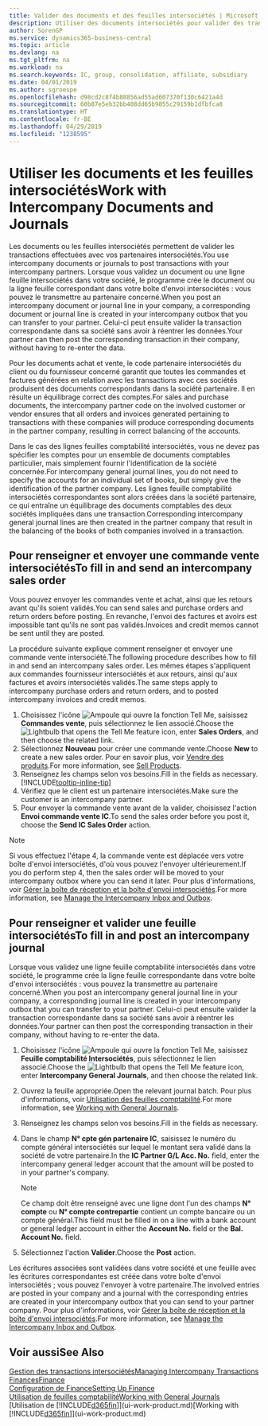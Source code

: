 ```yaml
---
title: Valider des documents et des feuilles intersociétés | Microsoft Docs
description: Utiliser des documents intersociétés pour valider des transactions avec vos partenaires intersociétés.
author: SorenGP
ms.service: dynamics365-business-central
ms.topic: article
ms.devlang: na
ms.tgt_pltfrm: na
ms.workload: na
ms.search.keywords: IC, group, consolidation, affiliate, subsidiary
ms.date: 04/01/2019
ms.author: sgroespe
ms.openlocfilehash: d98cd2c8f4b88856ad55ad607370f130c6421a4d
ms.sourcegitcommit: 60b87e5eb32bb408dd65b9855c29159b1dfbfca8
ms.translationtype: HT
ms.contentlocale: fr-BE
ms.lasthandoff: 04/29/2019
ms.locfileid: "1238595"
---
```

# <a name="work-with-intercompany-documents-and-journals"></a><span data-ttu-id="af1c0-103">Utiliser les documents et les feuilles intersociétés</span><span class="sxs-lookup"><span data-stu-id="af1c0-103">Work with Intercompany Documents and Journals</span></span>
<span data-ttu-id="af1c0-104">Les documents ou les feuilles intersociétés permettent de valider les transactions effectuées avec vos partenaires intersociétés.</span><span class="sxs-lookup"><span data-stu-id="af1c0-104">You use intercompany documents or journals to post transactions with your intercompany partners.</span></span> <span data-ttu-id="af1c0-105">Lorsque vous validez un document ou une ligne feuille intersociétés dans votre société, le programme crée le document ou la ligne feuille correspondant dans votre boîte d'envoi intersociétés : vous pouvez le transmettre au partenaire concerné.</span><span class="sxs-lookup"><span data-stu-id="af1c0-105">When you post an intercompany document or journal line in your company, a corresponding document or journal line is created in your intercompany outbox that you can transfer to your partner.</span></span> <span data-ttu-id="af1c0-106">Celui-ci peut ensuite valider la transaction correspondante dans sa société sans avoir à réentrer les données.</span><span class="sxs-lookup"><span data-stu-id="af1c0-106">Your partner can then post the corresponding transaction in their company, without having to re-enter the data.</span></span>

<span data-ttu-id="af1c0-107">Pour les documents achat et vente, le code partenaire intersociétés du client ou du fournisseur concerné garantit que toutes les commandes et factures générées en relation avec les transactions avec ces sociétés produisent des documents correspondants dans la société partenaire. Il en résulte un équilibrage correct des comptes.</span><span class="sxs-lookup"><span data-stu-id="af1c0-107">For sales and purchase documents, the intercompany partner code on the involved customer or vendor ensures that all orders and invoices generated pertaining to transactions with these companies will produce corresponding documents in the partner company, resulting in correct balancing of the accounts.</span></span>

<span data-ttu-id="af1c0-108">Dans le cas des lignes feuilles comptabilité intersociétés, vous ne devez pas spécifier les comptes pour un ensemble de documents comptables particulier, mais simplement fournir l'identification de la société concernée.</span><span class="sxs-lookup"><span data-stu-id="af1c0-108">For intercompany general journal lines, you do not need to specify the accounts for an individual set of books, but simply give the identification of the partner company.</span></span> <span data-ttu-id="af1c0-109">Les lignes feuille comptabilité intersociétés correspondantes sont alors créées dans la société partenaire, ce qui entraîne un équilibrage des documents comptables des deux sociétés impliquées dans une transaction.</span><span class="sxs-lookup"><span data-stu-id="af1c0-109">Corresponding intercompany general journal lines are then created in the partner company that result in the balancing of the books of both companies involved in a transaction.</span></span>

## <a name="to-fill-in-and-send-an-intercompany-sales-order"></a><span data-ttu-id="af1c0-110">Pour renseigner et envoyer une commande vente intersociétés</span><span class="sxs-lookup"><span data-stu-id="af1c0-110">To fill in and send an intercompany sales order</span></span>
<span data-ttu-id="af1c0-111">Vous pouvez envoyer les commandes vente et achat, ainsi que les retours avant qu'ils soient validés.</span><span class="sxs-lookup"><span data-stu-id="af1c0-111">You can send sales and purchase orders and return orders before posting.</span></span> <span data-ttu-id="af1c0-112">En revanche, l'envoi des factures et avoirs est impossible tant qu'ils ne sont pas validés.</span><span class="sxs-lookup"><span data-stu-id="af1c0-112">Invoices and credit memos cannot be sent until they are posted.</span></span>

<span data-ttu-id="af1c0-113">La procédure suivante explique comment renseigner et envoyer une commande vente intersociété.</span><span class="sxs-lookup"><span data-stu-id="af1c0-113">The following procedure describes how to fill in and send an intercompany sales order.</span></span> <span data-ttu-id="af1c0-114">Les mêmes étapes s'appliquent aux commandes fournisseur intersociétés et aux retours, ainsi qu'aux factures et avoirs intersociétés validés.</span><span class="sxs-lookup"><span data-stu-id="af1c0-114">The same steps apply to intercompany purchase orders and return orders, and to posted intercompany invoices and credit memos.</span></span>  

1. <span data-ttu-id="af1c0-115">Choisissez l'icône ![Ampoule qui ouvre la fonction Tell Me](media/ui-search/search_small.png "Dites-moi ce que vous voulez faire"), saisissez **Commandes vente**, puis sélectionnez le lien associé.</span><span class="sxs-lookup"><span data-stu-id="af1c0-115">Choose the ![Lightbulb that opens the Tell Me feature](media/ui-search/search_small.png "Tell me what you want to do") icon, enter **Sales Orders**, and then choose the related link.</span></span>  
2. <span data-ttu-id="af1c0-116">Sélectionnez **Nouveau** pour créer une commande vente.</span><span class="sxs-lookup"><span data-stu-id="af1c0-116">Choose **New** to create a new sales order.</span></span> <span data-ttu-id="af1c0-117">Pour en savoir plus, voir [Vendre des produits](sales-how-sell-products.md).</span><span class="sxs-lookup"><span data-stu-id="af1c0-117">For more information, see [Sell Products](sales-how-sell-products.md).</span></span>  
3. <span data-ttu-id="af1c0-118">Renseignez les champs selon vos besoins.</span><span class="sxs-lookup"><span data-stu-id="af1c0-118">Fill in the fields as necessary.</span></span> [!INCLUDE[tooltip-inline-tip](includes/tooltip-inline-tip_md.md)]
4. <span data-ttu-id="af1c0-119">Vérifiez que le client est un partenaire intersociétés.</span><span class="sxs-lookup"><span data-stu-id="af1c0-119">Make sure the customer is an intercompany partner.</span></span>
5. <span data-ttu-id="af1c0-120">Pour envoyer la commande vente avant de la valider, choisissez l'action **Envoi commande vente IC**.</span><span class="sxs-lookup"><span data-stu-id="af1c0-120">To send the sales order before you post it, choose the **Send IC Sales Order** action.</span></span>

> [!NOTE]
> <span data-ttu-id="af1c0-121">Si vous effectuez l'étape 4, la commande vente est déplacée vers votre boîte d'envoi intersociétés, d'où vous pouvez l'envoyer ultérieurement.</span><span class="sxs-lookup"><span data-stu-id="af1c0-121">If you do perform step 4, then the sales order will be moved to your intercompany outbox where you can send it later.</span></span> <span data-ttu-id="af1c0-122">Pour plus d'informations, voir [Gérer la boîte de réception et la boîte d'envoi intersociétés](intercompany-how-manage-intercompany-inbox.md).</span><span class="sxs-lookup"><span data-stu-id="af1c0-122">For more information, see [Manage the Intercompany Inbox and Outbox](intercompany-how-manage-intercompany-inbox.md).</span></span>

## <a name="to-fill-in-and-post-an-intercompany-journal"></a><span data-ttu-id="af1c0-123">Pour renseigner et valider une feuille intersociétés</span><span class="sxs-lookup"><span data-stu-id="af1c0-123">To fill in and post an intercompany journal</span></span>
<span data-ttu-id="af1c0-124">Lorsque vous validez une ligne feuille comptabilité intersociétés dans votre société, le programme crée la ligne feuille correspondante dans votre boîte d'envoi intersociétés : vous pouvez la transmettre au partenaire concerné.</span><span class="sxs-lookup"><span data-stu-id="af1c0-124">When you post an intercompany general journal line in your company, a corresponding journal line is created in your intercompany outbox that you can transfer to your partner.</span></span> <span data-ttu-id="af1c0-125">Celui-ci peut ensuite valider la transaction correspondante dans sa société sans avoir à réentrer les données.</span><span class="sxs-lookup"><span data-stu-id="af1c0-125">Your partner can then post the corresponding transaction in their company, without having to re-enter the data.</span></span>

1. <span data-ttu-id="af1c0-126">Choisissez l'icône ![Ampoule qui ouvre la fonction Tell Me](media/ui-search/search_small.png "Dites-moi ce que vous voulez faire"), saisissez **Feuille comptabilité Intersociétés**, puis sélectionnez le lien associé.</span><span class="sxs-lookup"><span data-stu-id="af1c0-126">Choose the ![Lightbulb that opens the Tell Me feature](media/ui-search/search_small.png "Tell me what you want to do") icon, enter **Intercompany General Journals**, and then choose the related link.</span></span>  
2. <span data-ttu-id="af1c0-127">Ouvrez la feuille appropriée.</span><span class="sxs-lookup"><span data-stu-id="af1c0-127">Open the relevant journal batch.</span></span> <span data-ttu-id="af1c0-128">Pour plus d'informations, voir [Utilisation des feuilles comptabilité](ui-work-general-journals.md).</span><span class="sxs-lookup"><span data-stu-id="af1c0-128">For more information, see [Working with General Journals](ui-work-general-journals.md).</span></span>
3. <span data-ttu-id="af1c0-129">Renseignez les champs selon vos besoins.</span><span class="sxs-lookup"><span data-stu-id="af1c0-129">Fill in the fields as necessary.</span></span>
4. <span data-ttu-id="af1c0-130">Dans le champ **N° cpte gén partenaire IC**, saisissez le numéro du compte général intersociétés sur lequel le montant sera validé dans la société de votre partenaire.</span><span class="sxs-lookup"><span data-stu-id="af1c0-130">In the **IC Partner G/L Acc. No.** field, enter the intercompany general ledger account that the amount will be posted to in your partner's company.</span></span>

    > [!NOTE]
    > <span data-ttu-id="af1c0-131">Ce champ doit être renseigné avec une ligne dont l'un des champs **N° compte** ou  **N° compte contrepartie** contient un compte bancaire ou un compte général.</span><span class="sxs-lookup"><span data-stu-id="af1c0-131">This field must be filled in on a line with a bank account or general ledger account in either the **Account No.** field or the **Bal. Account No.** field.</span></span>  
5. <span data-ttu-id="af1c0-132">Sélectionnez l'action **Valider**.</span><span class="sxs-lookup"><span data-stu-id="af1c0-132">Choose the **Post** action.</span></span>

<span data-ttu-id="af1c0-133">Les écritures associées sont validées dans votre société et une feuille avec les écritures correspondantes est créée dans votre boîte d'envoi intersociétés ; vous pouvez l'envoyer à votre partenaire.</span><span class="sxs-lookup"><span data-stu-id="af1c0-133">The involved entries are posted in your company and a journal with the corresponding entries are created in your intercompany outbox that you can send to your partner company.</span></span> <span data-ttu-id="af1c0-134">Pour plus d'informations, voir [Gérer la boîte de réception et la boîte d'envoi intersociétés](intercompany-how-manage-intercompany-inbox.md).</span><span class="sxs-lookup"><span data-stu-id="af1c0-134">For more information, see [Manage the Intercompany Inbox and Outbox](intercompany-how-manage-intercompany-inbox.md).</span></span>

## <a name="see-also"></a><span data-ttu-id="af1c0-135">Voir aussi</span><span class="sxs-lookup"><span data-stu-id="af1c0-135">See Also</span></span>
[<span data-ttu-id="af1c0-136">Gestion des transactions intersociétés</span><span class="sxs-lookup"><span data-stu-id="af1c0-136">Managing Intercompany Transactions</span></span>](intercompany-manage.md)  
[<span data-ttu-id="af1c0-137">Finances</span><span class="sxs-lookup"><span data-stu-id="af1c0-137">Finance</span></span>](finance.md)  
[<span data-ttu-id="af1c0-138">Configuration de Finance</span><span class="sxs-lookup"><span data-stu-id="af1c0-138">Setting Up Finance</span></span>](finance-setup-finance.md)  
[<span data-ttu-id="af1c0-139">Utilisation de feuilles comptabilité</span><span class="sxs-lookup"><span data-stu-id="af1c0-139">Working with General Journals</span></span>](ui-work-general-journals.md)  
<span data-ttu-id="af1c0-140">[Utilisation de [!INCLUDE[d365fin](includes/d365fin_md.md)]](ui-work-product.md)</span><span class="sxs-lookup"><span data-stu-id="af1c0-140">[Working with [!INCLUDE[d365fin](includes/d365fin_md.md)]](ui-work-product.md)</span></span>
